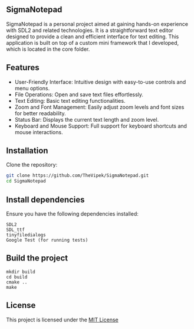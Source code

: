 ## SigmaNotepad

SigmaNotepad is a personal project aimed at gaining hands-on experience with SDL2 and related technologies. It is a straightforward text editor designed to provide a clean and efficient interface for text editing. This application is built on top of a custom mini framework that I developed, which is located in the core folder.

## Features

- User-Friendly Interface: Intuitive design with easy-to-use controls and menu options.
- File Operations: Open and save text files effortlessly.
- Text Editing: Basic text editing functionalities.
- Zoom and Font Management: Easily adjust zoom levels and font sizes for better readability.
- Status Bar: Displays the current text length and zoom level.
- Keyboard and Mouse Support: Full support for keyboard shortcuts and mouse interactions.

## Installation

Clone the repository:
```bash
git clone https://github.com/TheVipek/SigmaNotepad.git
cd SigmaNotepad
```

## Install dependencies
Ensure you have the following dependencies installed:
```
SDL2
SDL_ttf
tinyfiledialogs
Google Test (for running tests)
```

## Build the project

```
mkdir build
cd build
cmake ..
make
```

## License

This project is licensed under the [MIT License](https://choosealicense.com/licenses/mit/)

